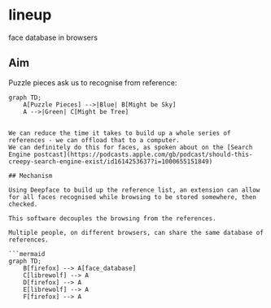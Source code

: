 # lineup
face database in browsers

## Aim

Puzzle pieces ask us to recognise from reference:
```mermaid
graph TD;
    A[Puzzle Pieces] -->|Blue| B[Might be Sky]
    A -->|Green| C[Might be Tree]


We can reduce the time it takes to build up a whole series of references - we can offload that to a computer.
We can definitely do this for faces, as spoken about on the [Search Engine postcast](https://podcasts.apple.com/gb/podcast/should-this-creepy-search-engine-exist/id1614253637?i=1000655151849)

## Mechanism

Using Deepface to build up the reference list, an extension can allow for all faces recognised while browsing to be stored somewhere, then checked. 

This software decouples the browsing from the references.

Multiple people, on different browsers, can share the same database of references.

```mermaid
graph TD;
    B[firefox] --> A[face_database]
    C[librewolf] --> A
    D[firefox] --> A
    E[librewolf] --> A
    F[firefox] --> A

